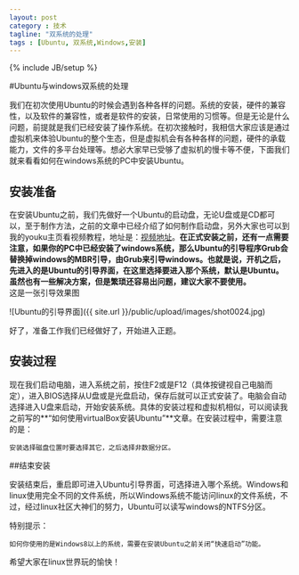 ```yaml
---
layout: post
category : 技术
tagline: "双系统的处理"
tags : [Ubuntu, 双系统,Windows,安装]
---
```

{% include JB/setup %}

#Ubuntu与windows双系统的处理

>
我们在初次使用Ubuntu的时候会遇到各种各样的问题。系统的安装，硬件的兼容性，以及软件的兼容性，或者是软件的安装，日常使用的习惯等。但是无论是什么问题，前提就是我们已经安装了操作系统。在初次接触时，我相信大家应该是通过虚拟机来体验Ubuntu的整个生态，但是虚拟机会有各种各样的问题，硬件的承载能力，文件的多平台处理等。想必大家早已受够了虚拟机的慢卡等不便，下面我们就来看看如何在windows系统的PC中安装Ubuntu。

## 安装准备

在安装Ubuntu之前，我们先做好一个Ubuntu的启动盘，无论U盘或是CD都可以，至于制作方法，之前的文章中已经介绍了如何制作启动盘，另外大家也可以到我的youku主页看视频教程，地址是：[视频地址](http://i.youku.com/cofcool/)。**在正式安装之前，还有一点需要注意，如果你的PC中已经安装了windows系统，那么Ubuntu的引导程序Grub会替换掉windows的MBR引导，由Grub来引导windows。也就是说，开机之后，先进入的是Ubuntu的引导界面，在这里选择要进入那个系统，默认是Ubuntu。虽然也有一些解决方案，但是繁琐还容易出问题，建议大家不要使用。**   
这是一张引导效果图

![Ubuntu的引导界面]({{ site.url }}/public/upload/images/shot0024.jpg)

好了，准备工作我们已经做好了，开始进入正题。   

## 安装过程

现在我们启动电脑，进入系统之前，按住F2或是F12（具体按键视自己电脑而定），进入BIOS选择从U盘或是光盘启动，保存后就可以正式安装了。电脑会自动选择进入U盘来启动，开始安装系统。具体的安装过程和虚拟机相似，可以阅读我之前写的**“如何使用virtualBox安装Ubuntu”**文章。在安装过程中，需要注意的是：

	安装选择磁盘位置时要选择其它，之后选择非数据分区。

 
##结束安装

安装结束后，重启即可进入Ubuntu引导界面，可选择进入哪个系统。Windows和linux使用完全不同的文件系统，所以Windows系统不能访问linux的文件系统，不过，经过linux社区大神们的努力，Ubuntu可以读写windows的NTFS分区。

特别提示：

	如何你使用的是Windows8以上的系统，需要在安装Ubuntu之前关闭“快速启动”功能。
	
希望大家在linux世界玩的愉快！